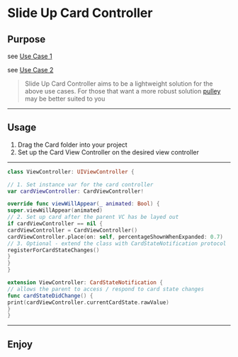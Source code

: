 # Slide Up Card Controller
## Purpose
see [Use Case 1](https://stackoverflow.com/questions/37967555/how-can-i-mimic-the-bottom-sheet-from-the-maps-app)

see [Use Case 2](https://www.raywenderlich.com/221-recreating-the-apple-music-now-playing-transition)

> Slide Up Card Controller aims to be a lightweight solution for the above use cases. For those that want a more robust solution [pulley](https://cocoapods.org/pods/Pulley) may be better suited to you

----
## Usage
1. Drag the Card folder into your project
2. Set up the Card View Controller on the desired view controller

----


```swift
class ViewController: UIViewController {

// 1. Set instance var for the card controller
var cardViewController: CardViewController!

override func viewWillAppear(_ animated: Bool) {
super.viewWillAppear(animated)
// 2. Set up card after the parent VC has be layed out
if cardViewController == nil {
cardViewController = CardViewController()
cardViewController.place(on: self, percentageShownWhenExpanded: 0.7)
// 3. Optional - extend the class with CardStateNotification protocol
registerForCardStateChanges()
}
}
}

extension ViewController: CardStateNotification {
// allows the parent to access / respond to card state changes
func cardStateDidChange() {
print(cardViewController.currentCardState.rawValue)
}
}
```

----
## Enjoy

